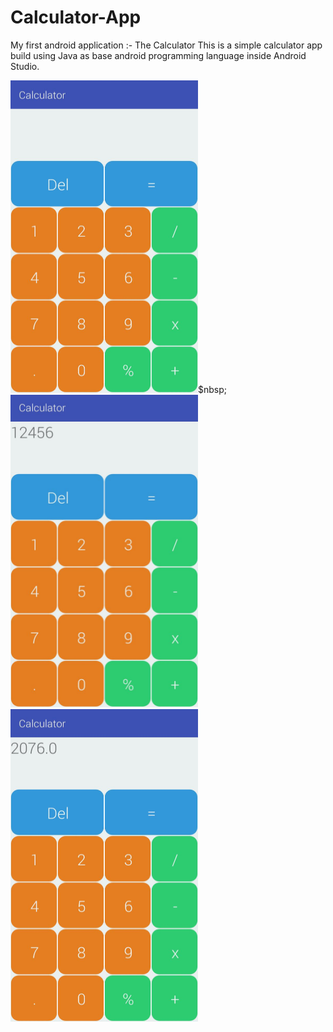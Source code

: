 # Calculator-App
My first android application :- The Calculator
This is a simple calculator app build using Java as base android programming language inside Android Studio. 

<img src="image1.jpeg" width="300" height="500" />$nbsp; <img src="image2.jpeg" width="300" height="500" /> &nbsp; <img src="image3.jpeg" width="300" height="500" />
